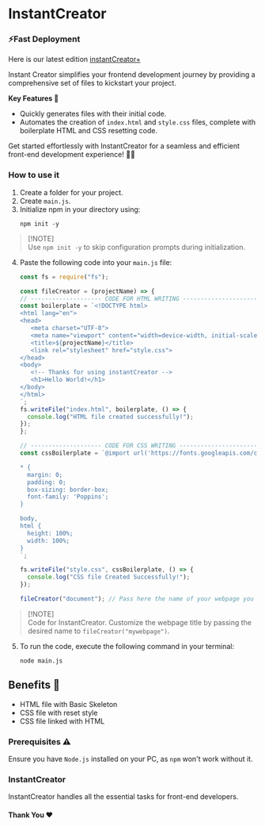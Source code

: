 # InstantCreator
### ⚡Fast Deployment
Here is our latest edition <a href="https://github.com/Ninja-Vikash/instantCreatorPlus">instantCreator+</a>

Instant Creator simplifies your frontend development journey by providing a comprehensive set of files to kickstart your project.

**Key Features 🌟**
- Quickly generates files with their initial code.
- Automates the creation of `index.html` and `style.css` files, complete with boilerplate HTML and CSS resetting code.

Get started effortlessly with InstantCreator for a seamless and efficient front-end development experience! 🚀✨

### How to use it

1. Create a folder for your project.
2. Create `main.js`.
3. Initialize npm in your directory using:
   ```
   npm init -y
   ```
> [!NOTE]\
> Use `npm init -y` to skip configuration prompts during initialization.

4. Paste the following code into your `main.js` file:

    ```js
    const fs = require("fs");

    const fileCreator = (projectName) => {
    // -------------------- CODE FOR HTML WRITING --------------------------
    const boilerplate = `<!DOCTYPE html> 
    <html lang="en"> 
    <head> 
       <meta charset="UTF-8"> 
       <meta name="viewport" content="width=device-width, initial-scale=1.0"> 
       <title>${projectName}</title> 
       <link rel="stylesheet" href="style.css"> 
    </head> 
    <body> 
	   <!-- Thanks for using instantCreator --> 
	   <h1>Hello World!</h1> 
    </body>
    </html>
    `;
    fs.writeFile("index.html", boilerplate, () => {
      console.log("HTML file created successfully!");
    });
    };

    // -------------------- CODE FOR CSS WRITING -------------------------
    const cssBoilerplate = `@import url('https://fonts.googleapis.com/css2?family=Poppins:wght@200;400;500;700;900&display=swap'); 

    * { 
	  margin: 0; 
	  padding: 0; 
	  box-sizing: border-box; 
	  font-family: 'Poppins';
    } 

    body, 
    html { 
	  height: 100%; 
	  width: 100%;
    }
    `;

    fs.writeFile("style.css", cssBoilerplate, () => {
      console.log("CSS file Created Successfully!");
    });

    fileCreator("document"); // Pass here the name of your webpage you want to show.

    ```
    
> [!NOTE]\
> Code for InstantCreator. Customize the webpage title by passing the desired name to `fileCreator("mywebpage")`.

5. To run the code, execute the following command in your terminal:
    ```
    node main.js
    ```
    
## Benefits 🎁

- HTML file with Basic Skeleton
- CSS file with reset style
- CSS file linked with HTML

### Prerequisites ⚠️

Ensure you have `Node.js` installed on your PC, as `npm` won't work without it.

### InstantCreator

InstantCreator handles all the essential tasks for front-end developers.

#### Thank You ❤️
